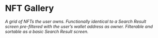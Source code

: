 # NFT Gallery

_A grid of NFTs the user owns. Functionally identical to a Search Result screen pre-filtered with the user’s wallet address as owner. Filterable and sortable as a basic Search Result screen._
